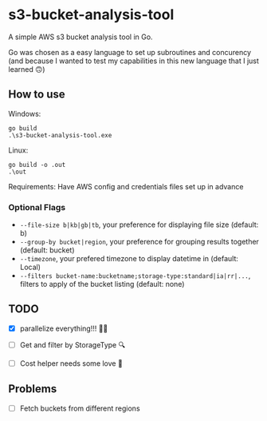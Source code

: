 # s3-bucket-analysis-tool
A simple AWS s3 bucket analysis tool in Go. 

Go was chosen as a easy language to set up subroutines and concurency (and because I wanted to test my capabilities in this new language that I just learned 🙃)


## How to use
Windows:
```
go build
.\s3-bucket-analysis-tool.exe
```
Linux:
```
go build -o .out
.\out
```
Requirements: Have AWS config and credentials files set up in advance

### Optional Flags
- `--file-size b|kb|gb|tb`, your preference for displaying file size (default: b)
- `--group-by bucket|region`, your preference for grouping results together (default: bucket)
- `--timezone`, your prefered timezone to display datetime in (default: Local)
- `--filters bucket-name:bucketname;storage-type:standard|ia|rr|...`, filters to apply of the bucket listing (default: none)

## TODO
- [x] parallelize everything!!! 🧑‍🌾
- [ ] Get and filter by StorageType 🔍
- [ ] Cost helper needs some love 🤑


## Problems
- [ ] Fetch buckets from different regions 